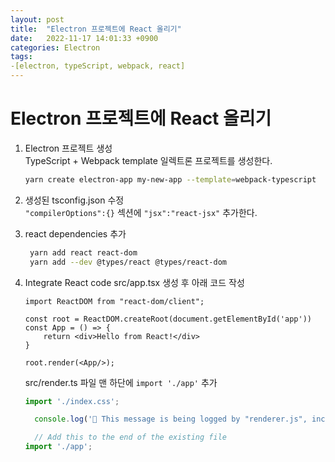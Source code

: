 ```yaml
---
layout: post
title:  "Electron 프로젝트에 React 올리기"
date:   2022-11-17 14:01:33 +0900
categories: Electron
tags:
-[electron, typeScript, webpack, react]
---
```


Electron 프로젝트에 React 올리기
===

1. Electron 프로젝트 생성  
   TypeScript + Webpack template 일렉트론 프로젝트를 생성한다.  
   ```bash
   yarn create electron-app my-new-app --template=webpack-typescript
   ```
2. 생성된 tsconfig.json 수정  
   `"compilerOptions":{}` 섹션에 `"jsx":"react-jsx"` 추가한다.
3. react dependencies 추가  
   ``` bash
    yarn add react react-dom
    yarn add --dev @types/react @types/react-dom 
   ```
4. Integrate React code
    src/app.tsx 생성 후 아래 코드 작성
      ```tsx
      import ReactDOM from "react-dom/client";

      const root = ReactDOM.createRoot(document.getElementById('app'))
      const App = () => {
          return <div>Hello from React!</div>
      }

      root.render(<App/>);
    ```
    src/render.ts 파일 맨 하단에 `import './app'` 추가  
 
      ```ts
      import './index.css';

        console.log('👋 This message is being logged by "renderer.js", included via webpack');

        // Add this to the end of the existing file
      import './app';
      ```